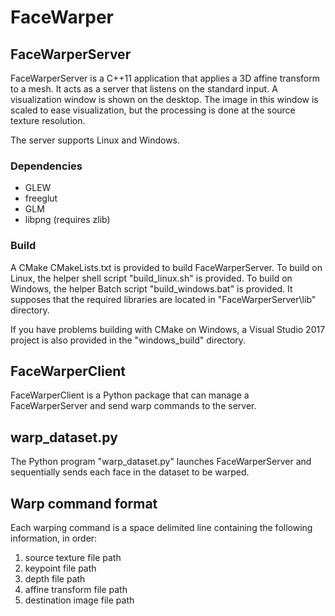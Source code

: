 # FaceWarper

## FaceWarperServer
FaceWarperServer is a C++11 application that applies a 3D affine transform to a mesh. It acts as a server that listens on the standard input. A visualization window is shown on the desktop. The image in this window is scaled to ease visualization, but the processing is done at the source texture resolution.

The server supports Linux and Windows.

### Dependencies

- GLEW
- freeglut
- GLM
- libpng (requires zlib)

### Build
A CMake CMakeLists.txt is provided to build FaceWarperServer. To build on Linux, the helper shell script "build_linux.sh" is provided. To build on Windows, the helper Batch script "build_windows.bat" is provided. It supposes that the required libraries are located in "FaceWarperServer\lib" directory.

If you have problems building with CMake on Windows, a Visual Studio 2017 project is also provided in the "windows_build" directory.

## FaceWarperClient
FaceWarperClient is a Python package that can manage a FaceWarperServer and send warp commands to the server.

## warp_dataset.py
The Python program "warp_dataset.py" launches FaceWarperServer and sequentially sends each face in the dataset to be warped.

## Warp command format

Each warping command is a space delimited line containing the following information, in order:

1. source texture file path
2. keypoint file path
3. depth file path
4. affine transform file path
5. destination image file path
